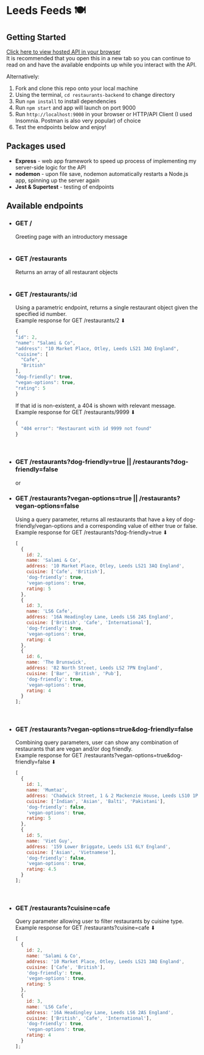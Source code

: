 # Leeds Feeds 🍽️

## Getting Started

[Click here to view hosted API in your browser](https://leeds-feeds-backend.herokuapp.com/) <br>
It is recommended that you open this in a new tab so you can continue to read on and have the available endpoints up while you interact with the API.

Alternatively:

1. Fork and clone this repo onto your local machine
2. Using the terminal, `cd restaurants-backend` to change directory
3. Run `npm install` to install dependencies
4. Run `npm start` and app will launch on port 9000
5. Run `http://localhost:9000` in your browser or HTTP/API Client (I used Insomnia. Postman is also very popular) of choice
6. Test the endpoints below and enjoy!

## Packages used

- **Express** - web app framework to speed up process of implementing my server-side logic for the API
- **nodemon** - upon file save, nodemon automatically restarts a Node.js app, spinning up the server again
- **Jest & Supertest** - testing of endpoints

## Available endpoints

- ### GET / <br>

  Greeting page with an introductory message <br><br>

- ### GET /restaurants <br>

  Returns an array of all restaurant objects<br><br>

- ### GET /restaurants/:id <br>

  Using a parametric endpoint, returns a single restaurant object given the specified id number. <br>
  Example response for GET /restaurants/2 ⬇ <br>

  ```javascript
  {
  "id": 2,
  "name": "Salami & Co",
  "address": "10 Market Place, Otley, Leeds LS21 3AQ England",
  "cuisine": [
    "Cafe",
    "British"
  ],
  "dog-friendly": true,
  "vegan-options": true,
  "rating": 5
  }
  ```

  If that id is non-existent, a 404 is shown with relevant message. <br>
  Example response for GET /restaurants/9999 ⬇

  ```javascript
  {
    "404 error": "Restaurant with id 9999 not found"
  }
  ```

<br>

- ### GET /restaurants?dog-friendly=true || /restaurants?dog-friendly=false
  or
- ### GET /restaurants?vegan-options=true || /restaurants?vegan-options=false

  Using a query parameter, returns all restaurants that have a key of dog-friendly/vegan-options and a corresponding value of either true or false. <br>
  Example response for GET /restaurants?dog-friendly=true ⬇

  ```javascript
  [
    {
      id: 2,
      name: 'Salami & Co',
      address: '10 Market Place, Otley, Leeds LS21 3AQ England',
      cuisine: ['Cafe', 'British'],
      'dog-friendly': true,
      'vegan-options': true,
      rating: 5
    },
    {
      id: 3,
      name: 'LS6 Cafe',
      address: '16A Headingley Lane, Leeds LS6 2AS England',
      cuisine: ['British', 'Cafe', 'International'],
      'dog-friendly': true,
      'vegan-options': true,
      rating: 4
    },
    {
      id: 6,
      name: 'The Brunswick',
      address: '82 North Street, Leeds LS2 7PN England',
      cuisine: ['Bar', 'British', 'Pub'],
      'dog-friendly': true,
      'vegan-options': true,
      rating: 4
    }
  ];
  ```

<br>

- ### GET /restaurants?vegan-options=true&dog-friendly=false
  Combining query parameters, user can show any combination of restaurants that are vegan and/or dog friendly. <br>
  Example response for GET /restaurants?vegan-options=true&dog-friendly=false ⬇
  ```javascript
  [
    {
      id: 1,
      name: 'Mumtaz',
      address: 'Chadwick Street, 1 & 2 Mackenzie House, Leeds LS10 1PJ',
      cuisine: ['Indian', 'Asian', 'Balti', 'Pakistani'],
      'dog-friendly': false,
      'vegan-options': true,
      rating: 5
    },
    {
      id: 5,
      name: 'Viet Guy',
      address: '159 Lower Briggate, Leeds LS1 6LY England',
      cuisine: ['Asian', 'Vietnamese'],
      'dog-friendly': false,
      'vegan-options': true,
      rating: 4.5
    }
  ];
  ```
  <br>
- ### GET /restaurants?cuisine=cafe
  Query parameter allowing user to filter restaurants by cuisine type. <br>
  Example response for GET /restaurants?cuisine=cafe ⬇
  ```javascript
  [
    {
      id: 2,
      name: 'Salami & Co',
      address: '10 Market Place, Otley, Leeds LS21 3AQ England',
      cuisine: ['Cafe', 'British'],
      'dog-friendly': true,
      'vegan-options': true,
      rating: 5
    },
    {
      id: 3,
      name: 'LS6 Cafe',
      address: '16A Headingley Lane, Leeds LS6 2AS England',
      cuisine: ['British', 'Cafe', 'International'],
      'dog-friendly': true,
      'vegan-options': true,
      rating: 4
    }
  ];
  ```
